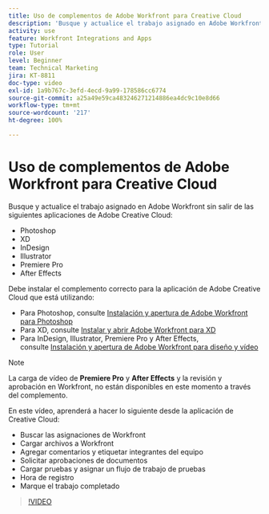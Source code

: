 ```yaml
---
title: Uso de complementos de Adobe Workfront para Creative Cloud
description: 'Busque y actualice el trabajo asignado en Adobe Workfront sin salir de las siguientes aplicaciones de Adobe Creative Cloud: Photoshop, XD, InDesign, Illustrator, Premiere Pro y After Effects'
activity: use
feature: Workfront Integrations and Apps
type: Tutorial
role: User
level: Beginner
team: Technical Marketing
jira: KT-8811
doc-type: video
exl-id: 1a9b767c-3efd-4ecd-9a99-178586cc6774
source-git-commit: a25a49e59ca483246271214886ea4dc9c10e8d66
workflow-type: tm+mt
source-wordcount: '217'
ht-degree: 100%

---
```


# Uso de complementos de Adobe Workfront para Creative Cloud

Busque y actualice el trabajo asignado en Adobe Workfront sin salir de las siguientes aplicaciones de Adobe Creative Cloud:

* Photoshop
* XD
* InDesign
* Illustrator
* Premiere Pro
* After Effects

Debe instalar el complemento correcto para la aplicación de Adobe Creative Cloud que está utilizando:

* Para Photoshop, consulte [Instalación y apertura de Adobe Workfront para Photoshop](https://experienceleague.adobe.com/docs/workfront/using/adobe-workfront-integrations/workfront-for-creative-cloud/install-wf-cc/wf-cc-install-ps.html?)
* Para XD, consulte [Instalar y abrir Adobe Workfront para XD](https://experienceleague.adobe.com/docs/workfront/using/adobe-workfront-integrations/workfront-for-creative-cloud/install-wf-cc/wf-adobe-xd-install.html?)
* Para InDesign, Illustrator, Premiere Pro y After Effects, consulte [Instalación y apertura de Adobe Workfront para diseño y vídeo](https://experienceleague.adobe.com/docs/workfront/using/adobe-workfront-integrations/workfront-for-creative-cloud/install-wf-cc/wf-install-cc.html?)

>[!NOTE]
>
>La carga de vídeo de **Premiere Pro** y **After Effects** y la revisión y aprobación en Workfront, no están disponibles en este momento a través del complemento.


En este vídeo, aprenderá a hacer lo siguiente desde la aplicación de Creative Cloud:

* Buscar las asignaciones de Workfront
* Cargar archivos a Workfront
* Agregar comentarios y etiquetar integrantes del equipo
* Solicitar aprobaciones de documentos
* Cargar pruebas y asignar un flujo de trabajo de pruebas
* Hora de registro
* Marque el trabajo completado

>[!VIDEO](https://video.tv.adobe.com/v/3415452/?quality=12&learn=on)
